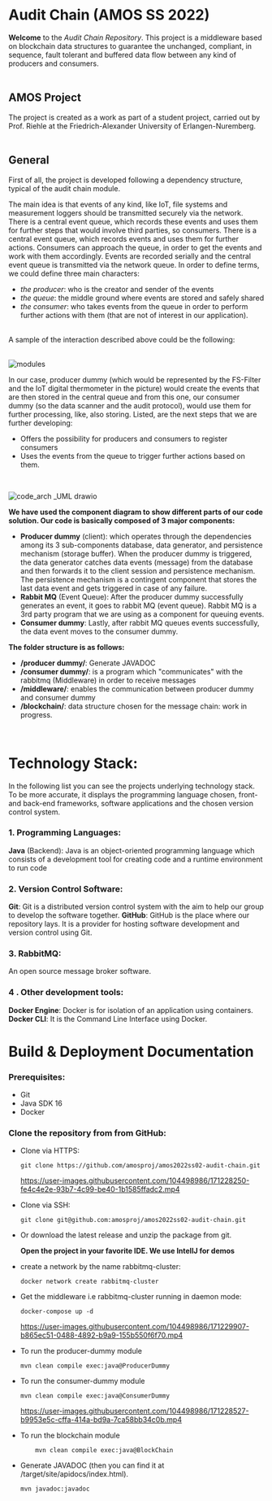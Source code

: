 # Audit Chain (AMOS SS 2022)
**Welcome** to the *Audit Chain Repository*. This project is a middleware based on blockchain data structures to guarantee the unchanged, compliant, in sequence, fault tolerant and buffered data flow between any kind of producers and consumers. <br />
<br />
## AMOS Project
The project is created as a work as part of a student project, carried out by Prof. Riehle at the Friedrich-Alexander University of Erlangen-Nuremberg.<br />
<br />
## General
First of all, the project is developed following a dependency structure, typical of the audit chain module. 

The main idea is that events of any kind, like IoT, file systems and measurement loggers should be transmitted securely via the network. 
There is a central event queue, which records these events and uses them for further steps that would involve third parties, so consumers. 
There is a central event queue, which records events and uses them for further actions. Consumers can approach the queue, in order to get the events and work with them accordingly. Events are recorded serially and the central event queue is transmitted via the network queue. In order to define terms, we could define three main characters: 
- *the producer*: who is the creator and sender of the events
- *the queue*: the middle ground where events are stored and safely shared
- *the consumer*: who takes events from the queue in order to perform further actions with them (that are not of interest in our application). <br />
<br />
 A sample of the interaction described above could be the following: <br />
 <br />
 
 ![modules](https://user-images.githubusercontent.com/104498986/171383351-c5bc80ac-5860-4bff-88d6-de2e91611ad5.png)
 <br />

In our case, producer dummy (which would be represented by the FS-Filter and the IoT digital thermometer in the picture)  would create the events that are then stored in the central queue and from this one, our consumer dummy (so the data scanner and the audit protocol), would use them for further processing, like, also storing. 
Listed, are the next steps that we are further developing: 
- Offers the possibility for producers and consumers to register consumers
- Uses the events from the queue to trigger further actions based on them. <br />
<br />

![code_arch _UML drawio](https://user-images.githubusercontent.com/104498986/171241927-939c92c1-a191-40fc-bdf9-b2a692686c40.png)


**We have used the component diagram to show different parts of our code solution. Our code is basically composed of 3 major components:**
- **Producer dummy** (client): which operates through the dependencies among its 3 sub-components database, data generator, and persistence mechanism (storage buffer). 
When the producer dummy is triggered, the data generator catches data events (message) from the database and then forwards it to the client session and persistence mechanism. The persistence mechanism is a contingent component that stores the last data event and gets triggered in case of any failure.
- **Rabbit MQ** (Event Queue): After the producer dummy successfully generates an event, it goes to rabbit MQ (event queue). Rabbit MQ is a 3rd party program that we are using as a component for queuing events. 
- **Consumer dummy**: Lastly, after rabbit MQ queues events successfully, the data event moves to the consumer dummy. 

**The folder structure is as follows:**
- **/producer dummy/**: Generate JAVADOC
- **/consumer dummy/**: is a program which "communicates" with the rabbitmq (Middleware) in order to receive messages 
- **/middleware/**: enables the communication between producer dummy and consumer dummy
- **/blockchain/**: data structure chosen for the message chain: work in progress.<br />
 <br />
 
# Technology Stack:
In the following list you can see the projects underlying technology stack. To be more accurate, it displays the programming language chosen, front- and back-end frameworks, software applications and the chosen version control system.

### 1. Programming Languages:
**Java** (Backend): Java is an object-oriented programming language which consists of a development tool for creating code and a runtime environment to run code
### 2. Version Control Software:
**Git**: Git is a distributed version control system with the aim to help our group to develop the software together.
**GitHub**: GitHub is the place where our repository lays. It is a provider for hosting software development and version control using Git.
### 3.  RabbitMQ:
An open source message broker software.
### 4 . Other development tools:
**Docker Engine**: Docker is for isolation of an application using containers.
**Docker CLI**: It is the Command Line Interface using Docker.

 
 
# Build & Deployment Documentation
### Prerequisites:
- Git
- Java SDK 16
- Docker

### Clone the repository from from GitHub: 
- Clone via HTTPS:
	```
	git clone https://github.com/amosproj/amos2022ss02-audit-chain.git
	```
	https://user-images.githubusercontent.com/104498986/171228250-fe4c4e2e-93b7-4c99-be40-1b1585ffadc2.mp4


 - Clone via SSH:
    ```
    git clone git@github.com:amosproj/amos2022ss02-audit-chain.git
    ```
 - Or download the latest release and unzip the package from git.

    **Open the project in your favorite IDE. We use IntellJ for demos**
 - create a network by the name rabbitmq-cluster:
   ```
   docker network create rabbitmq-cluster 
   ```
 - Get the middleware i.e rabbitmq-cluster running in daemon mode:
   ```
   docker-compose up -d
   ```
   https://user-images.githubusercontent.com/104498986/171229907-b865ec51-0488-4892-b9a9-155b550f6f70.mp4
 - To run the producer-dummy module
   ```
   mvn clean compile exec:java@ProducerDummy
   ```
 - To run the consumer-dummy module
   ```
   mvn clean compile exec:java@ConsumerDummy
   ```
   https://user-images.githubusercontent.com/104498986/171228527-b9953e5c-cffa-414a-bd9a-7ca58bb34c0b.mp4
 - To run the blockchain module
   ```
       mvn clean compile exec:java@BlockChain
   ```

 - Generate JAVADOC (then you can find it at /target/site/apidocs/index.html).

   ```
   mvn javadoc:javadoc

